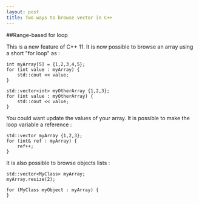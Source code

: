 ```yaml
---
layout: post
title: Two ways to browse vector in C++
---
```


##Range-based for loop

This is a new feature of C++ 11. It is now possible to browse an array using a short "for loop" as :

```
int myArray[5] = {1,2,3,4,5};
for (int value : myArray) {
    std::cout << value;
}

std::vector<int> myOtherArray {1,2,3};
for (int value : myOtherArray) {
    std::cout << value;
}
```

You could want update the values of your array. It is possible to make the loop variable a reference :

```
std::vector myArray {1,2,3};
for (int& ref : myArray) {
    ref++;
}
```

It is also possible to browse objects lists :

```
std::vector<MyClass> myArray;
myArray.resize(2);

for (MyClass myObject : myArray) {
}
```
